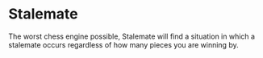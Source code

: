 # Stalemate
The worst chess engine possible, Stalemate will find a situation in which a stalemate occurs regardless of how many pieces you are winning by.
